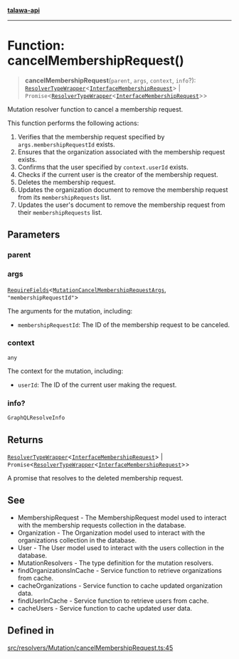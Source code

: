 [**talawa-api**](../../../../README.md)

***

# Function: cancelMembershipRequest()

> **cancelMembershipRequest**(`parent`, `args`, `context`, `info`?): [`ResolverTypeWrapper`](../../../../types/generatedGraphQLTypes/type-aliases/ResolverTypeWrapper.md)\<[`InterfaceMembershipRequest`](../../../../models/MembershipRequest/interfaces/InterfaceMembershipRequest.md)\> \| `Promise`\<[`ResolverTypeWrapper`](../../../../types/generatedGraphQLTypes/type-aliases/ResolverTypeWrapper.md)\<[`InterfaceMembershipRequest`](../../../../models/MembershipRequest/interfaces/InterfaceMembershipRequest.md)\>\>

Mutation resolver function to cancel a membership request.

This function performs the following actions:
1. Verifies that the membership request specified by `args.membershipRequestId` exists.
2. Ensures that the organization associated with the membership request exists.
3. Confirms that the user specified by `context.userId` exists.
4. Checks if the current user is the creator of the membership request.
5. Deletes the membership request.
6. Updates the organization document to remove the membership request from its `membershipRequests` list.
7. Updates the user's document to remove the membership request from their `membershipRequests` list.

## Parameters

### parent

### args

[`RequireFields`](../../../../types/generatedGraphQLTypes/type-aliases/RequireFields.md)\<[`MutationCancelMembershipRequestArgs`](../../../../types/generatedGraphQLTypes/type-aliases/MutationCancelMembershipRequestArgs.md), `"membershipRequestId"`\>

The arguments for the mutation, including:
  - `membershipRequestId`: The ID of the membership request to be canceled.

### context

`any`

The context for the mutation, including:
  - `userId`: The ID of the current user making the request.

### info?

`GraphQLResolveInfo`

## Returns

[`ResolverTypeWrapper`](../../../../types/generatedGraphQLTypes/type-aliases/ResolverTypeWrapper.md)\<[`InterfaceMembershipRequest`](../../../../models/MembershipRequest/interfaces/InterfaceMembershipRequest.md)\> \| `Promise`\<[`ResolverTypeWrapper`](../../../../types/generatedGraphQLTypes/type-aliases/ResolverTypeWrapper.md)\<[`InterfaceMembershipRequest`](../../../../models/MembershipRequest/interfaces/InterfaceMembershipRequest.md)\>\>

A promise that resolves to the deleted membership request.

## See

 - MembershipRequest - The MembershipRequest model used to interact with the membership requests collection in the database.
 - Organization - The Organization model used to interact with the organizations collection in the database.
 - User - The User model used to interact with the users collection in the database.
 - MutationResolvers - The type definition for the mutation resolvers.
 - findOrganizationsInCache - Service function to retrieve organizations from cache.
 - cacheOrganizations - Service function to cache updated organization data.
 - findUserInCache - Service function to retrieve users from cache.
 - cacheUsers - Service function to cache updated user data.

## Defined in

[src/resolvers/Mutation/cancelMembershipRequest.ts:45](https://github.com/Suyash878/talawa-api/blob/e4413cec641a837926071678fed3c7f67234e31e/src/resolvers/Mutation/cancelMembershipRequest.ts#L45)
